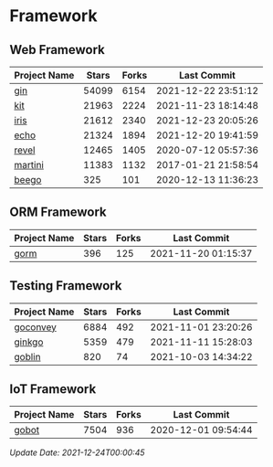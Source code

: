 # Framework

## Web Framework
| Project Name | Stars | Forks | Last Commit |
| ------------ | ----- | ----- | ----------- |
| [gin](https://github.com/gin-gonic/gin) | 54099 | 6154 | 2021-12-22 23:51:12 |
| [kit](https://github.com/go-kit/kit) | 21963 | 2224 | 2021-11-23 18:14:48 |
| [iris](https://github.com/kataras/iris) | 21612 | 2340 | 2021-12-23 20:05:26 |
| [echo](https://github.com/labstack/echo) | 21324 | 1894 | 2021-12-20 19:41:59 |
| [revel](https://github.com/revel/revel) | 12465 | 1405 | 2020-07-12 05:57:36 |
| [martini](https://github.com/go-martini/martini) | 11383 | 1132 | 2017-01-21 21:58:54 |
| [beego](https://github.com/astaxie/beego) | 325 | 101 | 2020-12-13 11:36:23 |

## ORM Framework
| Project Name | Stars | Forks | Last Commit |
| ------------ | ----- | ----- | ----------- |
| [gorm](https://github.com/jinzhu/gorm) | 396 | 125 | 2021-11-20 01:15:37 |

## Testing Framework
| Project Name | Stars | Forks | Last Commit |
| ------------ | ----- | ----- | ----------- |
| [goconvey](https://github.com/smartystreets/goconvey) | 6884 | 492 | 2021-11-01 23:20:26 |
| [ginkgo](https://github.com/onsi/ginkgo) | 5359 | 479 | 2021-11-11 15:28:03 |
| [goblin](https://github.com/franela/goblin) | 820 | 74 | 2021-10-03 14:34:22 |

## IoT Framework
| Project Name | Stars | Forks | Last Commit |
| ------------ | ----- | ----- | ----------- |
| [gobot](https://github.com/hybridgroup/gobot) | 7504 | 936 | 2020-12-01 09:54:44 |

*Update Date: 2021-12-24T00:00:45*